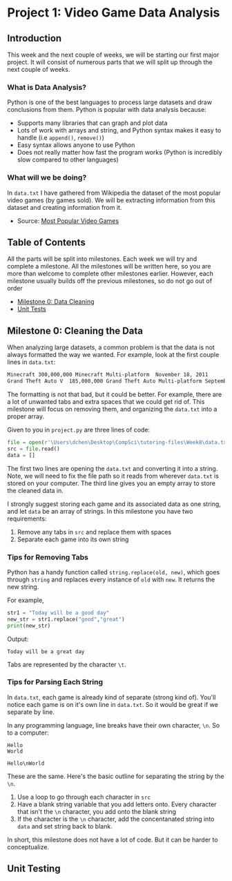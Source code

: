 # Project 1: Video Game Data Analysis

## Introduction
This week and the next couple of weeks, we will be starting our first major project. It will consist of numerous parts that we will split up through the next couple of weeks.

### What is Data Analysis?
Python is one of the best languages to process large datasets and draw conclusions from them. Python is popular with data analysis because:
- Supports many libraries that can graph and plot data
- Lots of work with arrays and string, and Python syntax makes it easy to handle (i.e `append()`, `remove()`)
- Easy syntax allows anyone to use Python
- Does not really matter how fast the program works (Python is incredibly slow compared to other languages)

### What will we be doing?
In `data.txt` I have gathered from Wikipedia the dataset of the most popular video games (by games sold). We will be extracting information from this dataset and creating information from it. 
- Source: [Most Popular Video Games](https://en.wikipedia.org/wiki/List_of_best-selling_video_games)



## Table of Contents
All the parts will be split into milestones. Each week we will try and complete a milestone. All the milestones will be written here, so you are more than welcome to complete other milestones earlier. However, each milestone usually builds off the previous milestones, so do not go out of order
- [Milestone 0: Data Cleaning](#milestone-0-cleaning-the-data)
- [Unit Tests](#unit-testing)

## Milestone 0: Cleaning the Data
When analyzing large datasets, a common problem is that the data is not always formatted the way we wanted. For example, look at the first couple lines in `data.txt`:
```txt
Minecraft 300,000,000 Minecraft	Multi-platform	November 18, 2011
Grand Theft Auto V	185,000,000	Grand Theft Auto Multi-platform	September 17, 2013
```
The formatting is not that bad, but it could be better. For example, there are a lot of unwanted tabs and extra spaces that we could get rid of. This milestone will focus on removing them, and organizing the `data.txt` into a proper array.

Given to you in `project.py` are three lines of code:
```python
file = open(r'\Users\dchen\Desktop\CompSci\tutoring-files\Week8\data.txt')
src = file.read()
data = []
```

The first two lines are opening the `data.txt` and converting it into a string. Note, we will need to fix the file path so it reads from wherever `data.txt` is stored on your computer. The third line gives you an empty array to store the cleaned data in. 

I strongly suggest storing each game and its associated data as one string, and let `data` be an array of strings. In this milestone you have two requirements:
1. Remove any tabs in `src` and replace them with spaces
2. Separate each game into its own string

### Tips for Removing Tabs
Python has a handy function called `string.replace(old, new)`, which goes through `string` and replaces every instance of `old` with `new`. It returns the new string. 

For example,
```python
str1 = "Today will be a good day"
new_str = str1.replace("good","great")
print(new_str)
```

Output:
```
Today will be a great day
```

Tabs are represented by the character `\t`. 

### Tips for Parsing Each String
In `data.txt`, each game is already kind of separate (strong kind of). You'll notice each game is on it's own line in `data.txt`. So it would be great if we separate by line.

In any programming language, line breaks have their own character, `\n`. So to a computer:
```
Hello
World

Hello\nWorld
```

These are the same. Here's the basic outline for separating the string by the `\n`.
1. Use a loop to go through each character in `src`
2. Have a blank string variable that you add letters onto. Every character that isn't the `\n` character, you add onto the blank string
3. If the character is the `\n` character, add the concentanated string into `data` and set string back to blank.

In short, this milestone does not have a lot of code. But it can be harder to conceptualize. 

## Unit Testing